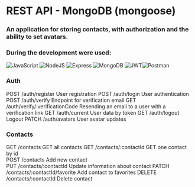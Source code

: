 # REST API - MongoDB (mongoose)

### An application for storing contacts, with authorization and the ability to set avatars.
### During the development were used:

![JavaScript](https://img.shields.io/badge/JavaScript-F7DF1E?style=for-the-badge&logo=javascript&logoColor=black) ![NodeJS](https://img.shields.io/badge/Node.js-43853D?style=for-the-badge&logo=node.js&logoColor=white) ![Express](https://img.shields.io/badge/Express.js-404D59?style=for-the-badge) ![MongoDB](https://img.shields.io/badge/MongoDB-4EA94B?style=for-the-badge&logo=mongodb&logoColor=white) ![JWT](https://img.shields.io/badge/JWT-000000?style=for-the-badge&logo=JSON%20web%20tokens&logoColor=white)![Postman](https://img.shields.io/badge/Postman-FF6C37?style=for-the-badge&logo=Postman&logoColor=white)

### Auth
POST /auth/register   User registration
POST /auth/login   User authentication
POST /auth/verify  Endpoint for verification email
GET /auth/verify/:verificationCode  Resending an email to a user with a verification link
GET /auth/current  User data by token
GET /auth/logout  Logout
PATCH /auth/avatars User avatar updates 


### Contacts
GET /contacts  GET all contacts
GET /contacts/:contactId  GET one contact by id  
POST /contacts  Add new contact  
PUT /contacts/:contactId  Update information about contact
PATCH /contacts/:contactId/favorite  Add contact to favorites 
DELETE /contacts/:contactId Delete contact
